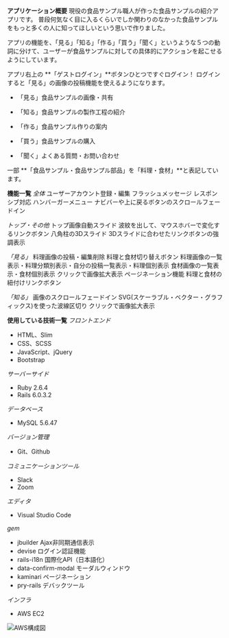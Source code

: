 **アプリケーション概要**
現役の食品サンプル職人が作った食品サンプルの紹介アプリです。
普段何気なく目に入るくらいでしか関わりのなかった食品サンプルをもっと多くの人に知ってほしいという思いで作りました。

アプリの機能を、「見る」「知る」「作る」「買う」「聞く」というような５つの動詞に分けて、ユーザーが食品サンプルに対しての具体的にアクションを起こせるようにしています。

アプリ右上の **「ゲストログイン」**ボタンひとつですぐログイン！
ログインすると「見る」の画像の投稿機能を使えるようになります。

- 「見る」食品サンプルの画像・共有

- 「知る」食品サンプルの製作工程の紹介

- 「作る」食品サンプル作りの案内

- 「買う」食品サンプルの購入

- 「聞く」よくある質問・お問い合わせ

一部 **「食品サンプル・食品サンプル部品」を「料理・食材」**と表記しています。

**機能一覧**
*全体*
ユーザーアカウント登録・編集
フラッシュメッセージ
レスポンシブ対応
ハンバーガーメニュー
ナビバーや上に戻るボタンのスクロールフェードイン

*トップ・その他*
トップ画像自動スライド
波紋を出して、マウスホバーで変化するリンクボタン
八角柱の3Dスライド
3Dスライドに合わせたリンクボタンの強調表示

*「見る」*
料理画像の投稿・編集削除
料理と食材切り替えボタン
料理画像の一覧表示・料理分類別表示・自分の投稿一覧表示・料理個別表示
食材画像の一覧表示・食材個別表示
クリックで画像拡大表示
ページネーション機能
料理と食材の紐付けリンクボタン

*「知る」*
画像のスクロールフェードイン
SVG(スケーラブル・ベクター・グラフィックス)を使った波線区切り
クリックで画像拡大表示

**使用している技術一覧**
*フロントエンド*
- HTML、Slim
- CSS、SCSS
- JavaScript、jQuery
- Bootstrap

*サーバーサイド*
- Ruby 2.6.4
- Rails 6.0.3.2

*データベース*
- MySQL 5.6.47

*バージョン管理*
- Git、Github

*コミュニケーションツール*
- Slack
- Zoom

*エディタ*
- Visual Studio Code

*gem*
- jbuilder    Ajax非同期通信表示
- devise      ログイン認証機能
- rails-i18n   国際化API（日本語化）
- data-confirm-modal モーダルウィンドウ
- kaminari ページネーション
- pry-rails デバックツール

*インフラ*
- AWS EC2
<!-- S3に連携できたら追加 -->
<!-- ------------------------------------------------
（AWSメンターさんからのアドバイス）
AWSの概要図を作って、AWS上にどのようにアプリを配置したかを説明できるようにしておく

【AWS概要図】 -->
![AWS構成図](https://user-images.githubusercontent.com/50128420/92106344-393e4300-ee1f-11ea-8221-7527bc50c859.png)
